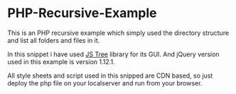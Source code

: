 # PHP-Recursive-Example
This is an PHP recursive example which simply used the directory structure and list all folders and files in it.

In this snippet i have used <a href="https://www.jstree.com" target="_blank">JS Tree</a> library for its GUI.
And jQuery version used in this example is version 1.12.1.

All style sheets and script used in this snipped are CDN based, so just deploy the php file on your localserver and run from your browser.
